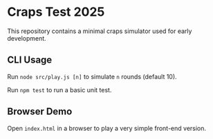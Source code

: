 # Craps Test 2025

This repository contains a minimal craps simulator used for early development.

## CLI Usage

Run `node src/play.js [n]` to simulate `n` rounds (default 10).

Run `npm test` to run a basic unit test.

## Browser Demo

Open `index.html` in a browser to play a very simple front-end version.
